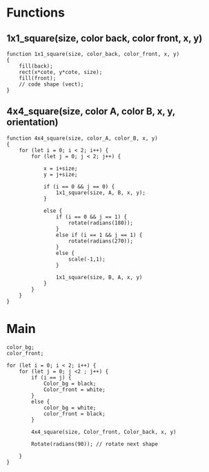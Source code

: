 # Functions 
## 1x1_square(size, color back, color front, x, y) 
    function 1x1_square(size, color_back, color_front, x, y)
    {
        fill(back);
        rect(x*cote, y*cote, size); 
        fill(front); 
        // code shape (vect);
    }

## 4x4_square(size, color A, color B, x, y, orientation) 

    function 4x4_square(size, color_A, color_B, x, y)
    {
        for (let i = 0; i < 2; i++) {
            for (let j = 0; j < 2; j++) {
            
                x = i+size;
                y = j+size;
                
                if (i == 0 && j == 0) {
                    1x1_square(size, A, B, x, y);
                }
                
                else {
                    if (i == 0 && j == 1) {
                        rotate(radians(180));
                    }
                    else if (i == 1 && j == 1) {
                        rotate(radians(270)); 
                    }
                    else {
                        scale(-1,1); 
                    }
                    
                    1x1_square(size, B, A, x, y)             
                }
            }
        }
    }
        
# Main 

    color_bg;
    color_front;

    for (let i = 0; i < 2; i++) { 
        for (let j = 0; j <2 ; j++) { 
            if (i == j) {
                Color_bg = black;
                Color_front = white;
            }
            else {  
                color_bg = white;
                color_front = black;
            }
            
            4x4_square(size, Color_front, Color_back, x, y) 
            
            Rotate(radians(90)); // rotate next shape
            
        }
    }
